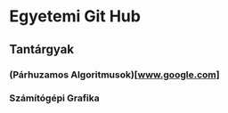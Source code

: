 # Egyetemi Git Hub
## Tantárgyak
### (Párhuzamos Algoritmusok)[www.google.com]
### Számítógépi Grafika